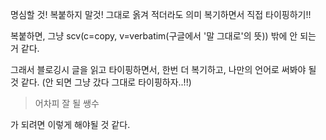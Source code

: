 명심할 것!
복붙하지 말것!
그대로 옭겨 적더라도 의미 복기하면서 직접 타이핑하기!!


복붙하면, 그냥 scv(c=copy, v=verbatim(구글에서 '말 그대로'의 뜻)) 밖에 안 되는 거 같다.

그래서 블로깅시 글을 읽고 타이핑하면서, 한번 더 복기하고, 나만의 언어로 써봐야 될 것 같다.
(안 되면 그냥 갔다 그대로 타이핑하자..!!)


> 어차피 잘 될 쌩수

가 되려면 이렇게 해야될 것 같다.
